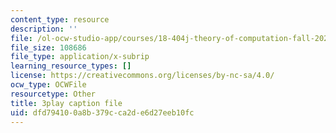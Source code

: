 ```yaml
---
content_type: resource
description: ''
file: /ol-ocw-studio-app/courses/18-404j-theory-of-computation-fall-2020/dfd794100a8b379cca2de6d27eeb10fc_IycOPFmEQk8.srt
file_size: 108686
file_type: application/x-subrip
learning_resource_types: []
license: https://creativecommons.org/licenses/by-nc-sa/4.0/
ocw_type: OCWFile
resourcetype: Other
title: 3play caption file
uid: dfd79410-0a8b-379c-ca2d-e6d27eeb10fc
---
```

